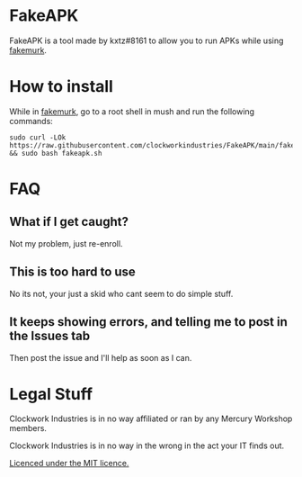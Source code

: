 # FakeAPK
FakeAPK is a tool made by kxtz#8161 to allow you to run APKs while using [fakemurk](https://github.com/MercuryWorkshop/fakemurk).

# How to install

While in [fakemurk](https://github.com/MercuryWorkshop/fakemurk), go to a root shell in mush and run the following commands:
```
sudo curl -LOk https://raw.githubusercontent.com/clockworkindustries/FakeAPK/main/fakeapk.sh && sudo bash fakeapk.sh
```

# FAQ

## What if I get caught?
Not my problem, just re-enroll.

## This is too hard to use
No its not, your just a skid who cant seem to do simple stuff.

## It keeps showing errors, and telling me to post in the Issues tab
Then post the issue and I'll help as soon as I can.


# Legal Stuff
Clockwork Industries is in no way affiliated or ran by any Mercury Workshop members.

Clockwork Industries is in no way in the wrong in the act your IT finds out.

[Licenced under the MIT licence.](https://github.com/clockworkindustries/FakeAPK/blob/main/LICENCE)

